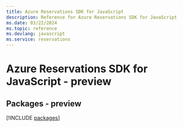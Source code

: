 ```yaml
---
title: Azure Reservations SDK for JavaScript
description: Reference for Azure Reservations SDK for JavaScript
ms.date: 03/22/2024
ms.topic: reference
ms.devlang: javascript
ms.service: reservations
---
```

# Azure Reservations SDK for JavaScript - preview
## Packages - preview
[!INCLUDE [packages](reservations-index.md)]